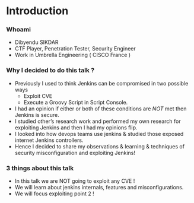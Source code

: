 # Introduction

### Whoami
- Dibyendu SIKDAR
- CTF Player, Penetration Tester, Security Engineer
- Work in Umbrella Engineering ( CISCO France )

### Why I decided to do this talk ?
- Previously I used to think Jenkins can be compromised in two possible ways
   - Exploit CVE
   - Execute a Groovy Script in Script Console.
- I had an opinion if either or both of these conditions are *NOT* met then Jenkins is secure.
- I studied other’s research work and performed my own research for exploiting Jenkins and then I had my opinions flip.
- I looked into how devops teams use jenkins & studied those exposed internet Jenkins controllers.
- Hence I decided to share my observations & learning & techniques of security misconfiguration and exploiting Jenkins!


### 3 things about this talk
- In this talk we are NOT going to exploit any CVE !
- We will learn about jenkins internals, features and misconfigurations.
- We will focus exploiting point 2 !

